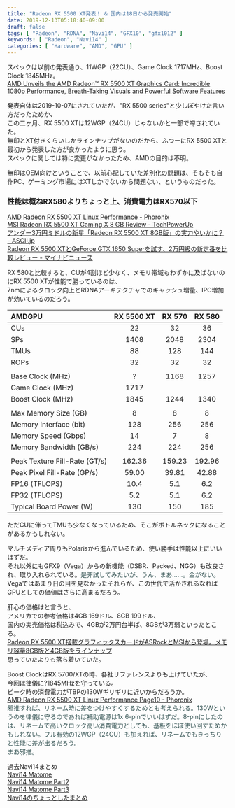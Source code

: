 ```yaml
---
title: "Radeon RX 5500 XT発表！ & 国内は18日から発売開始"
date: 2019-12-13T05:18:40+09:00
draft: false
tags: [ "Radeon", "RDNA", "Navi14", "GFX10", "gfx1012" ]
keywords: [ "Radeon", "Navi14" ]
categories: [ "Hardware", "AMD", "GPU" ]
---
```


スペックは以前の発表通り、11WGP（22CU）、Game Clock 1717MHz、Boost Clock 1845MHz。  
[AMD Unveils the AMD Radeon™ RX 5500 XT Graphics Card: Incredible 1080p Performance, Breath-Taking Visuals and Powerful Software Features](https://www.amd.com/en/press-releases/2019-12-12-amd-unveils-the-amd-radeon-rx-5500-xt-graphics-card-incredible-1080p)  

発表自体は2019-10-07にされていたが、"RX 5500 series"と少しぼやけた言い方だったためか、  
この二ヶ月、RX 5500 XTは12WGP（24CU）じゃないかと一部で噂されていた。  
無印とXT付きくらいしかラインナップがないのだから、ふつーにRX 5500 XTと最初から発表した方が良かったように思う。  
スペックに関しては特に変更がなかったため、AMDの目的は不明。  

無印はOEM向けということで、以前心配していた差別化の問題は、そもそも自作PC、ゲーミング市場にはXTしかでないから問題ない、というものだった。  

### 性能は概ねRX580よりちょっと上、消費電力はRX570以下
[AMD Radeon RX 5500 XT Linux Performance - Phoronix](https://www.phoronix.com/scan.php?page=article&item=amd-rx5500xt-linux)  
[MSI Radeon RX 5500 XT Gaming X 8 GB Review - TechPowerUp](https://www.techpowerup.com/review/msi-radeon-rx-5500-xt-gaming-x-8-gb/)  
[アンダー3万円ミドルの新星「Radeon RX 5500 XT 8GB版」の実力やいかに？ - ASCII.jp](https://ascii.jp/elem/000/001/993/1993096/)  
[Radeon RX 5500 XTとGeForce GTX 1650 Superを試す、2万円級の新定番を比較レビュー  - マイナビニュース](https://news.mynavi.jp/article/20191212-938753/)  

RX 580と比較すると、CUが4割ほど少なく、メモリ帯域もわずかに及ばないのにRX 5500 XTが性能で勝っているのは、  
7nmによるクロック向上とRDNAアーキテクチャでのキャッシュ増量、IPC増加が効いているのだろう。  

| AMDGPU | RX 5500 XT | RX 570 | RX 580 |
| :--- | :---: | :---: | :---: |
| CUs | 22 | 32 | 36 |
| SPs | 1408 | 2048 | 2304 |
| TMUs | 88 | 128 | 144 |
| ROPs | 32 | 32 | 32 |
||
| Base Clock (MHz) | ? | 1168 | 1257 |
| Game Clock (MHz) | 1717 | | |
| Boost Clock (MHz) | 1845 | 1244 | 1340 |
||
| Max Memory Size (GB) | 8 | 8 | 8 |
| Memory Interface (bit) | 128 | 256 | 256 |
| Memory Speed (Gbps) | 14 | 7 | 8 |
| Memory Bandwidth (GB/s) | 224 | 224 | 256 |
||
| Peak Texture Fill-Rate (GT/s) | 162.36 | 159.23 | 192.96 |
| Peak Pixel Fill-Rate (GP/s) | 59.00 | 39.81 | 42.88 |
| FP16 (TFLOPS) | 10.4 | 5.1 | 6.2 |
| FP32 (TFLOPS) | 5.2 | 5.1 | 6.2 |
| Typical Board Power (W) | 130 | 150 | 185 |
 
ただCUに伴ってTMUも少なくなっているため、そこがボトルネックになることがあるかもしれない。  

マルチメディア周りもPolarisから進んでいるため、使い勝手は性能以上にいいはずだ。  
それ以外にもGFX9（Vega）からの新機能（DSBR、Packed、NGG）も改良され、取り入れられている。<span style="color:darkslategray">是非試してみたいが、うん、まあ……。金がない。</span>  
Vegaではあまり日の目を見なかったそれらが、この世代で活かされるなればGPUとしての価値はさらに高まるだろう。  

肝心の価格はと言うと、  
アメリカでの参考価格は4GB 169ドル、8GB 199ドル、  
国内の実売価格は税込みで、4GBが2万円台半ば、8GBが3万弱といったところ。  
[Radeon RX 5500 XT搭載グラフィックスカードがASRockとMSIから登場。メモリ容量8GB版と4GB版をラインナップ](https://www.4gamer.net/games/337/G033715/20191212130/)  
思っていたよりも落ち着いていた。  

Boost ClockはRX 5700/XTの時、各社リファレンスよりも上げていたが、  
今回は律儀に?1845MHzを守っている。  
ピーク時の消費電力がTBPの130Wギリギリに近いからだろうか。  
[AMD Radeon RX 5500 XT Linux Performance Page10 - Phoronix](https://www.phoronix.com/scan.php?page=article&item=amd-rx5500xt-linux&num=10)  
<span style="color:darkslategray">邪推すれば、リネーム時に差をつけやすくするためとも考えられる。130Wというのを律儀に守るのであれば補助電源は1x 6-pinでいいはずだ。8-pinにしたのは、リネームで高いクロック高い消費電力としても、基板をほぼ使い回すためかもしれない。フル有効の12WGP（24CU）も加えれば、リネームでもきっちりと性能に差が出るだろう。  
まあ邪推。</span>

過去Navi14まとめ  
[Navi14 Matome](/posts/2019/11/04/navi14-matome/)  
[Navi14 Matome Part2](/posts/2019/11/13/navi14-matome-part2/)  
[Navi14 Matome Part3](/posts/2019/11/14/navi14-matome-part3/)  
[Navi14のちょっとしたまとめ](/posts/2019/12/06/navi14-a-little-matome/)  
